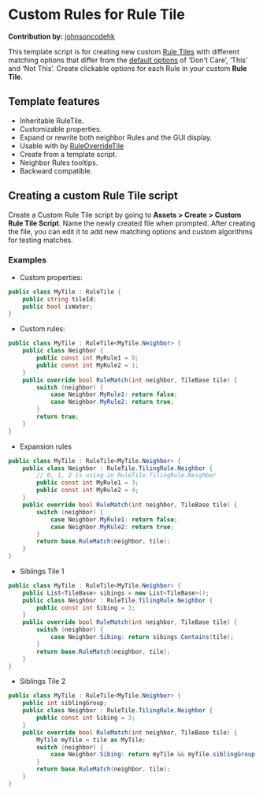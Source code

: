 # Custom Rules for Rule Tile 

__Contribution by:__ [johnsoncodehk](https://github.com/johnsoncodehk)

This template script is for creating new custom [Rule Tiles](RuleTile.md) with different matching options that differ from the [default options](RuleTile.md#Usage) of ‘Don't Care’, ‘This’ and ‘Not This’. Create clickable options for each Rule in your custom __Rule Tile__.

## Template features

- Inheritable RuleTile.
- Customizable properties.
- Expand or rewrite both neighbor Rules and the GUI display.
- Usable with by [RuleOverrideTile](RuleOverrideTile.md)
- Create from a template script.
- Neighbor Rules tooltips.
- Backward compatible.

## Creating a custom Rule Tile script

Create a Custom Rule Tile script by going to __Assets > Create > Custom Rule Tile Script__. Name the newly created file when prompted. After creating the file, you can edit it to add new matching options and custom algorithms for testing matches.

### Examples

- Custom properties:

```csharp
public class MyTile : RuleTile {
	public string tileId;
	public bool isWater;
}
```

- Custom rules:

```csharp
public class MyTile : RuleTile<MyTile.Neighbor> {
	public class Neighbor {
		public const int MyRule1 = 0;
		public const int MyRule2 = 1;
	}
	public override bool RuleMatch(int neighbor, TileBase tile) {
		switch (neighbor) {
			case Neighbor.MyRule1: return false;
			case Neighbor.MyRule2: return true;
		}
		return true;
	}
}
```

- Expansion rules

```csharp
public class MyTile : RuleTile<MyTile.Neighbor> {
	public class Neighbor : RuleTile.TilingRule.Neighbor {
		// 0, 1, 2 is using in RuleTile.TilingRule.Neighbor
		public const int MyRule1 = 3;
		public const int MyRule2 = 4;
	}
	public override bool RuleMatch(int neighbor, TileBase tile) {
		switch (neighbor) {
			case Neighbor.MyRule1: return false;
			case Neighbor.MyRule2: return true;
		}
		return base.RuleMatch(neighbor, tile);
	}
}
```

- Siblings Tile 1

```csharp
public class MyTile : RuleTile<MyTile.Neighbor> {
	public List<TileBase> sibings = new List<TileBase>();
	public class Neighbor : RuleTile.TilingRule.Neighbor {
		public const int Sibing = 3;
	}
	public override bool RuleMatch(int neighbor, TileBase tile) {
		switch (neighbor) {
			case Neighbor.Sibing: return sibings.Contains(tile);
		}
		return base.RuleMatch(neighbor, tile);
	}
}
```

- Siblings Tile 2

```csharp
public class MyTile : RuleTile<MyTile.Neighbor> {
	public int siblingGroup;
	public class Neighbor : RuleTile.TilingRule.Neighbor {
		public const int Sibing = 3;
	}
	public override bool RuleMatch(int neighbor, TileBase tile) {
		MyTile myTile = tile as MyTile;
		switch (neighbor) {
			case Neighbor.Sibing: return myTile && myTile.siblingGroup == siblingGroup;
		}
		return base.RuleMatch(neighbor, tile);
	}
}
```
